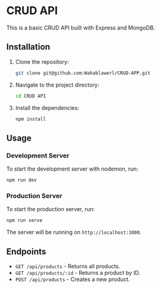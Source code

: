 # CRUD API

This is a basic CRUD API built with Express and MongoDB.

## Installation

1. Clone the repository:
    ```sh
    git clone git@github.com:Wahablawerl/CRUD-APP.git
    ```
2. Navigate to the project directory:
    ```sh
    cd CRUD API
    ```
3. Install the dependencies:
    ```sh
    npm install
    ```

## Usage

### Development Server

To start the development server with nodemon, run:
```sh
npm run dev
```

### Production Server

To start the production server, run:
```sh
npm run serve
```

The server will be running on `http://localhost:3000`.

## Endpoints

- `GET /api/products` - Returns all products.
- `GET /api/products/:id` - Returns a product by ID.
- `POST /api/products` - Creates a new product.
